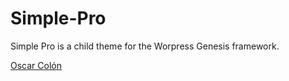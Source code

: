 # Simple-Pro
Simple Pro is a child theme for the Worpress Genesis framework.

<a href="http://www.oscarcolon.com">Oscar Colón</a>

